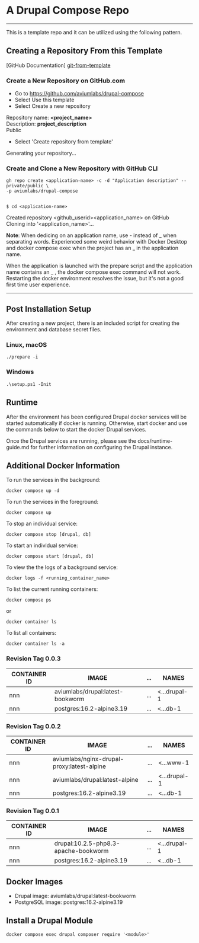 # A Drupal Compose Repo


---


This is a template repo and it can be utilized using the following pattern. 


## Creating a Repository From this Template


[GitHub Documentation] [git-from-template]


### Create a New Repository on GitHub.com


- Go to https://github.com/aviumlabs/drupal-compose  
- Select Use this template  
- Select Create a new repository  


Repository name: __<project_name>__  
Description: __project_description__    
Public  


- Select 'Create repository from template'


Generating your repository...


### Create and Clone a New Repository with GitHub CLI


    gh repo create <application-name> -c -d "Application description" --private/public \
    -p aviumlabs/drupal-compose 


    $ cd <application-name>


Created repository \<github\_userid\>\<application\_name\>  on GitHub  
Cloning into '\<application\_name\>'...  


__Note__: When dedicing on an application name, use - instead of _ when 
separating words. Experienced some weird behavior with Docker Desktop and 
docker compose exec when the project has an _ in the application name. 

When the application is launched with the prepare script and the application 
name contains an _ , the docker compose exec command will not work. Restarting 
the docker environment resolves the issue, but it's not a good first time 
user experience.

---


## Post Installation Setup 


After creating a new project, there is an included script for creating the 
environment and database secret files. 


### Linux, macOS


    ./prepare -i


### Windows


    .\setup.ps1 -Init 


## Runtime


After the environment has been configured Drupal docker services will be 
started automatically if docker is running. Otherwise, start docker and 
use the commands below to start the docker Drupal services.

Once the Drupal services are running, please see the docs/runtime-guide.md for 
further information on configuring the Drupal instance.


## Additional Docker Information 


To run the services in the background:


    docker compose up -d


To run the services in the foreground:


    docker compose up

    
To stop an individual service:


    docker compose stop [drupal, db]


To start an individual service:


    docker compose start [drupal, db]


To view the the logs of a background service:


    docker logs -f <running_container_name>


To list the current running containers:


    docker compose ps

or

    docker container ls


To list all containers:


    docker container ls -a


### Revision Tag 0.0.3


| CONTAINER ID   | IMAGE                                | ... | NAMES           |
|----------------|--------------------------------------|-----|-----------------|
| nnn            | aviumlabs/drupal:latest-bookworm     | ... | \<...drupal-1   |
| nnn            | postgres:16.2-alpine3.19             | ... | \<...db-1       |


### Revision Tag 0.0.2


| CONTAINER ID   | IMAGE                                      | ... | NAMES         |
|----------------|--------------------------------------------|-----|---------------|
| nnn            | aviumlabs/nginx-drupal-proxy:latest-alpine | ... | \<...www-1    |
| nnn            | aviumlabs/drupal:latest-alpine             | ... | \<...drupal-1 |
| nnn            | postgres:16.2-alpine3.19                   | ... | \<...db-1     |


### Revision Tag 0.0.1


| CONTAINER ID   | IMAGE                                | ... | NAMES           |
|----------------|--------------------------------------|-----|-----------------|
| nnn            | drupal:10.2.5-php8.3-apache-bookworm | ... | \<...drupal-1   |
| nnn            | postgres:16.2-alpine3.19             | ... | \<...db-1       |


## Docker Images


- Drupal image: aviumlabs/drupal:latest-bookworm
- PostgreSQL image: postgres:16.2-alpine3.19


[git-from-template]: https://docs.github.com/en/repositories/creating-and-managing-repositories/creating-a-repository-from-a-template


## Install a Drupal Module


    docker compose exec drupal composer require '<module>'
